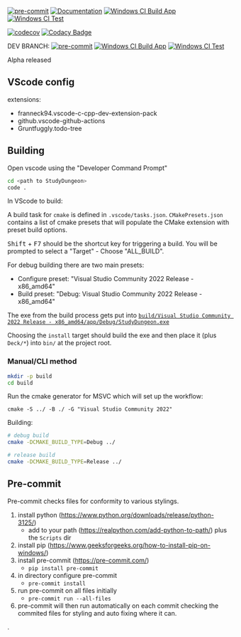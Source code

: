 [![pre-commit](https://github.com/douai724/StudyDungeon/actions/workflows/pre-commit.yml/badge.svg)](https://github.com/douai724/StudyDungeon/actions/workflows/pre-commit.yml)
[![Documentation](https://github.com/douai724/StudyDungeon/actions/workflows/documentation.yml/badge.svg)](https://github.com/douai724/StudyDungeon/actions/workflows/documentation.yml)
[![Windows CI Build App](https://github.com/douai724/StudyDungeon/actions/workflows/windows-build.yml/badge.svg)](https://github.com/douai724/StudyDungeon/actions/workflows/windows-build.yml)
[![Windows CI Test](https://github.com/douai724/StudyDungeon/actions/workflows/windows-test.yml/badge.svg)](https://github.com/douai724/StudyDungeon/actions/workflows/windows-test.yml)

[![codecov](https://codecov.io/gh/douai724/StudyDungeon/graph/badge.svg?token=J8X7NTCMTC)](https://codecov.io/gh/douai724/StudyDungeon)
[![Codacy Badge](https://app.codacy.com/project/badge/Grade/2908ef35da3345f295e479b0a0af2026)](https://app.codacy.com/gh/douai724/StudyDungeon/dashboard?utm_source=gh&utm_medium=referral&utm_content=&utm_campaign=Badge_grade)

DEV BRANCH: [![pre-commit](https://github.com/douai724/StudyDungeon/actions/workflows/pre-commit.yml/badge.svg?branch=dev)](https://github.com/douai724/StudyDungeon/actions/workflows/pre-commit.yml) [![Windows CI Build App](https://github.com/douai724/StudyDungeon/actions/workflows/windows-build.yml/badge.svg?branch=dev)](https://github.com/douai724/StudyDungeon/actions/workflows/windows-build.yml)
[![Windows CI Test](https://github.com/douai724/StudyDungeon/actions/workflows/windows-test.yml/badge.svg?branch=dev)](https://github.com/douai724/StudyDungeon/actions/workflows/windows-test.yml)


Alpha released

## VScode config

extensions:

- franneck94.vscode-c-cpp-dev-extension-pack
- github.vscode-github-actions
- Gruntfuggly.todo-tree

## Building

Open vscode using the "Developer Command Prompt"

```bash
cd <path to StudyDungeon>
code .
```

In VScode to build:

A build task for `cmake` is defined in `.vscode/tasks.json`. `CMakePresets.json` contains a list of cmake presets that will populate the CMake extension with preset build options.

<kbd>Shift</kbd> + <kbd>F7</kbd> should be the shortcut key for triggering a build. You will be prompted to select a "Target" - Choose "ALL_BUILD".

For debug building there are two main presets:

- Configure preset: "Visual Studio Community 2022 Release - x86_amd64"
- Build preset: "Debug: Visual Studio Community 2022 Release - x86_amd64"

The exe from the build process gets put into [`build/Visual Studio Community 2022 Release - x86_amd64/app/Debug/StudyDungeon.exe`](<build/Visual Studio Community 2022 Release - x86_amd64/app/Debug/StudyDungeon.exe>)

Choosing the `install` target should build the exe and then place it (plus `Deck/*`) into `bin/` at the project root.

### Manual/CLI method

```bash
mkdir -p build
cd build
```

Run the cmake generator for MSVC which will set up the workflow:

```
cmake -S ../ -B ./ -G "Visual Studio Community 2022"
```

Building:

```bash
# debug build
cmake -DCMAKE_BUILD_TYPE=Debug ../

# release build
cmake -DCMAKE_BUILD_TYPE=Release ../
```

## Pre-commit

Pre-commit checks files for conformity to various stylings.

1. install python (https://www.python.org/downloads/release/python-3125/)
    - add to your path (https://realpython.com/add-python-to-path/) plus the `Scripts` dir
2. install pip (https://www.geeksforgeeks.org/how-to-install-pip-on-windows/)
3. install pre-commit (https://pre-commit.com/)
    - `pip install pre-commit`
4. in directory configure pre-commit
    - `pre-commit install`
5. run pre-commit on all files initially
    - `pre-commit run --all-files`
6. pre-commit will then run automatically on each commit checking the commited files for styling and auto fixing where it can.

.
